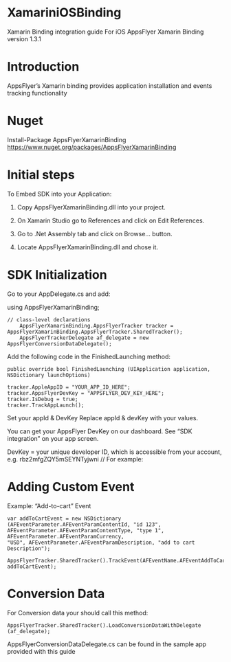 # XamariniOSBinding

Xamarin Binding integration guide For iOS AppsFlyer Xamarin Binding version 1.3.1

# Introduction
AppsFlyer’s Xamarin binding provides application installation and events tracking functionality

# Nuget
Install-Package AppsFlyerXamarinBinding <br>
https://www.nuget.org/packages/AppsFlyerXamarinBinding

# Initial steps

To Embed SDK into your Application:

1. Copy AppsFlyerXamarinBinding.dll into your project.

2. On Xamarin Studio go to References and click on Edit References. 

3. Go to .Net Assembly tab and click on Browse… button.
 
4. Locate AppsFlyerXamarinBinding.dll and chose it.



# SDK Initialization
Go to your AppDelegate.cs and add:

using AppsFlyerXamarinBinding; <br>


	// class-level declarations
		AppsFlyerXamarinBinding.AppsFlyerTracker tracker = AppsFlyerXamarinBinding.AppsFlyerTracker.SharedTracker();
		AppsFlyerTrackerDelegate af_delegate = new AppsFlyerConversionDataDelegate();

Add the following code in the FinishedLaunching method:

	public override bool FinishedLaunching (UIApplication application, NSDictionary launchOptions)

	tracker.AppleAppID = "YOUR_APP_ID_HERE";
	tracker.AppsFlyerDevKey = "APPSFLYER_DEV_KEY_HERE";
	tracker.IsDebug = true;
	tracker.TrackAppLaunch();


Set your appId & DevKey Replace appId & devKey with your values.

You can get your AppsFlyer DevKey on our dashboard. See “SDK integration” on your app screen. 

DevKey = your unique developer ID, which is accessible from your account, e.g. rbz2mfgZQY5mSEYNTyjwni // For example: 

#	Adding Custom Event 
Example: “Add-to-cart” Event 

	var addToCartEvent = new NSDictionary (AFEventParameter.AFEventParamContentId, "id 123",
	AFEventParameter.AFEventParamContentType, "type 1", AFEventParameter.AFEventParamCurrency,
	"USD", AFEventParameter.AFEventParamDescription, "add to cart Description");

	AppsFlyerTracker.SharedTracker().TrackEvent(AFEventName.AFEventAddToCart, addToCartEvent);


#	Conversion Data
For Conversion data your should call this method:

	AppsFlyerTracker.SharedTracker().LoadConversionDataWithDelegate (af_delegate);

AppsFlyerConversionDataDelegate.cs can be found in the sample app provided with this guide
